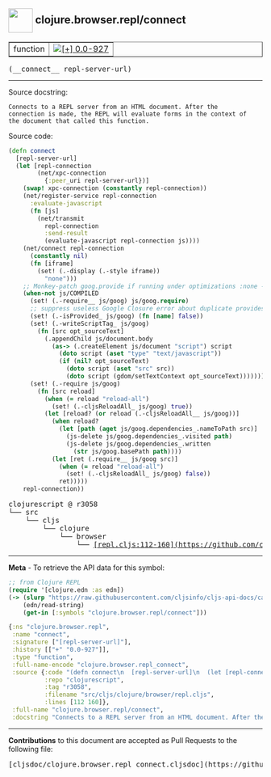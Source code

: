 ## <img width="48px" valign="middle" src="http://i.imgur.com/Hi20huC.png"> clojure.browser.repl/connect

 <table border="1">
<tr>

<td>function</td>
<td><a href="https://github.com/cljsinfo/cljs-api-docs/tree/0.0-927"><img valign="middle" alt="[+] 0.0-927" src="https://img.shields.io/badge/+-0.0--927-lightgrey.svg"></a> </td>
</tr>
</table>

 <samp>
(__connect__ repl-server-url)<br>
</samp>

---




Source docstring:

```
Connects to a REPL server from an HTML document. After the
connection is made, the REPL will evaluate forms in the context of
the document that called this function.
```

Source code:

```clj
(defn connect
  [repl-server-url]
  (let [repl-connection
        (net/xpc-connection
          {:peer_uri repl-server-url})]
    (swap! xpc-connection (constantly repl-connection))
    (net/register-service repl-connection
      :evaluate-javascript
      (fn [js]
        (net/transmit
          repl-connection
          :send-result
          (evaluate-javascript repl-connection js))))
    (net/connect repl-connection
      (constantly nil)
      (fn [iframe]
        (set! (.-display (.-style iframe))
          "none")))
    ;; Monkey-patch goog.provide if running under optimizations :none - David
    (when-not js/COMPILED
      (set! (.-require__ js/goog) js/goog.require)
      ;; suppress useless Google Closure error about duplicate provides
      (set! (.-isProvided_ js/goog) (fn [name] false))
      (set! (.-writeScriptTag_ js/goog)
        (fn [src opt_sourceText]
          (.appendChild js/document.body
            (as-> (.createElement js/document "script") script
              (doto script (aset "type" "text/javascript"))
              (if (nil? opt_sourceText)
                (doto script (aset "src" src))
                (doto script (gdom/setTextContext opt_sourceText)))))))
      (set! (.-require js/goog)
        (fn [src reload]
          (when (= reload "reload-all")
            (set! (.-cljsReloadAll_ js/goog) true))
          (let [reload? (or reload (.-cljsReloadAll__ js/goog))]
            (when reload?
              (let [path (aget js/goog.dependencies_.nameToPath src)]
                (js-delete js/goog.dependencies_.visited path)
                (js-delete js/goog.dependencies_.written
                  (str js/goog.basePath path))))
            (let [ret (.require__ js/goog src)]
              (when (= reload "reload-all")
                (set! (.-cljsReloadAll_ js/goog) false))
              ret)))))
    repl-connection))
```

 <pre>
clojurescript @ r3058
└── src
    └── cljs
        └── clojure
            └── browser
                └── <ins>[repl.cljs:112-160](https://github.com/clojure/clojurescript/blob/r3058/src/cljs/clojure/browser/repl.cljs#L112-L160)</ins>
</pre>


---

__Meta__ - To retrieve the API data for this symbol:

```clj
;; from Clojure REPL
(require '[clojure.edn :as edn])
(-> (slurp "https://raw.githubusercontent.com/cljsinfo/cljs-api-docs/catalog/cljs-api.edn")
    (edn/read-string)
    (get-in [:symbols "clojure.browser.repl/connect"]))
```

```clj
{:ns "clojure.browser.repl",
 :name "connect",
 :signature ["[repl-server-url]"],
 :history [["+" "0.0-927"]],
 :type "function",
 :full-name-encode "clojure.browser.repl_connect",
 :source {:code "(defn connect\n  [repl-server-url]\n  (let [repl-connection\n        (net/xpc-connection\n          {:peer_uri repl-server-url})]\n    (swap! xpc-connection (constantly repl-connection))\n    (net/register-service repl-connection\n      :evaluate-javascript\n      (fn [js]\n        (net/transmit\n          repl-connection\n          :send-result\n          (evaluate-javascript repl-connection js))))\n    (net/connect repl-connection\n      (constantly nil)\n      (fn [iframe]\n        (set! (.-display (.-style iframe))\n          \"none\")))\n    ;; Monkey-patch goog.provide if running under optimizations :none - David\n    (when-not js/COMPILED\n      (set! (.-require__ js/goog) js/goog.require)\n      ;; suppress useless Google Closure error about duplicate provides\n      (set! (.-isProvided_ js/goog) (fn [name] false))\n      (set! (.-writeScriptTag_ js/goog)\n        (fn [src opt_sourceText]\n          (.appendChild js/document.body\n            (as-> (.createElement js/document \"script\") script\n              (doto script (aset \"type\" \"text/javascript\"))\n              (if (nil? opt_sourceText)\n                (doto script (aset \"src\" src))\n                (doto script (gdom/setTextContext opt_sourceText)))))))\n      (set! (.-require js/goog)\n        (fn [src reload]\n          (when (= reload \"reload-all\")\n            (set! (.-cljsReloadAll_ js/goog) true))\n          (let [reload? (or reload (.-cljsReloadAll__ js/goog))]\n            (when reload?\n              (let [path (aget js/goog.dependencies_.nameToPath src)]\n                (js-delete js/goog.dependencies_.visited path)\n                (js-delete js/goog.dependencies_.written\n                  (str js/goog.basePath path))))\n            (let [ret (.require__ js/goog src)]\n              (when (= reload \"reload-all\")\n                (set! (.-cljsReloadAll_ js/goog) false))\n              ret)))))\n    repl-connection))",
          :repo "clojurescript",
          :tag "r3058",
          :filename "src/cljs/clojure/browser/repl.cljs",
          :lines [112 160]},
 :full-name "clojure.browser.repl/connect",
 :docstring "Connects to a REPL server from an HTML document. After the\nconnection is made, the REPL will evaluate forms in the context of\nthe document that called this function."}

```

---

__Contributions__ to this document are accepted as Pull Requests to the following file:

 <pre>
[cljsdoc/clojure.browser.repl_connect.cljsdoc](https://github.com/cljsinfo/cljs-api-docs/blob/master/cljsdoc/clojure.browser.repl_connect.cljsdoc)
</pre>

